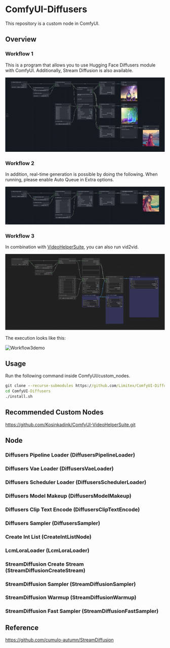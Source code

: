 # ComfyUI-Diffusers

This repository is a custom node in ComfyUI.

## Overview

### Workflow 1

This is a program that allows you to use Hugging Face Diffusers module with ComfyUI. Additionally, Stream Diffusion is also available.

![Workflow](img/workflow.png)

### Workflow 2

In addition, real-time generation is possible by doing the following.
When running, please enable Auto Queue in Extra options.

![Workflow2](img/workflow2.png)

### Workflow 3

In combination with [VideoHelperSuite](https://github.com/Kosinkadink/ComfyUI-VideoHelperSuite.git), you can also run vid2vid.

![Workflow3](img/workflow3.png)

The execution looks like this:

![Workflow3demo](img/workflow3demo.gif)

## Usage

Run the following command inside ComfyUI/custom_nodes.

```cmd
git clone --recurse-submodules https://github.com/Limitex/ComfyUI-Diffusers.git
cd ComfyUI-Diffusers
./install.sh
```

## Recommended Custom Nodes

https://github.com/Kosinkadink/ComfyUI-VideoHelperSuite.git

## Node

### Diffusers Pipeline Loader (DiffusersPipelineLoader)

### Diffusers Vae Loader (DiffusersVaeLoader)

### Diffusers Scheduler Loader (DiffusersSchedulerLoader)

### Diffusers Model Makeup (DiffusersModelMakeup)

### Diffusers Clip Text Encode (DiffusersClipTextEncode)

### Diffusers Sampler (DiffusersSampler)

### Create Int List (CreateIntListNode)

### LcmLoraLoader (LcmLoraLoader)

### StreamDiffusion Create Stream (StreamDiffusionCreateStream)

### StreamDiffusion Sampler (StreamDiffusionSampler)

### StreamDiffusion Warmup (StreamDiffusionWarmup)

### StreamDiffusion Fast Sampler (StreamDiffusionFastSampler)

## Reference

https://github.com/cumulo-autumn/StreamDiffusion
